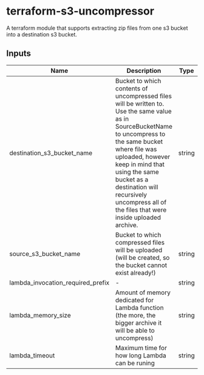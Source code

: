 # terraform-s3-uncompressor
A terraform module that supports extracting zip files from one s3 bucket into a destination s3 bucket.

## Inputs

| Name | Description | Type | Default | Required |
|------|-------------|:----:|:-----:|:-----:|
| destination\_s3\_bucket\_name | Bucket to which contents of uncompressed files will be written to. Use the same value as in SourceBucketName to uncompress to the same bucket where file was uploaded, however keep in mind that using the same bucket as a destination will recursively uncompress all of the files that were inside uploaded archive. | string | - | yes |
| source\_s3\_bucket\_name | Bucket to which compressed files will be uploaded (will be created, so the bucket cannot exist already!) | string | - | yes |
| lambda\_invocation\_required\_prefix | - | string | `.zip` | no |
| lambda\_memory\_size | Amount of memory dedicated for Lambda function (the more, the bigger archive it will be able to uncompress) | string | `128` | no |
| lambda\_timeout | Maximum time for how long Lambda can be runing | string | `60` | no |

